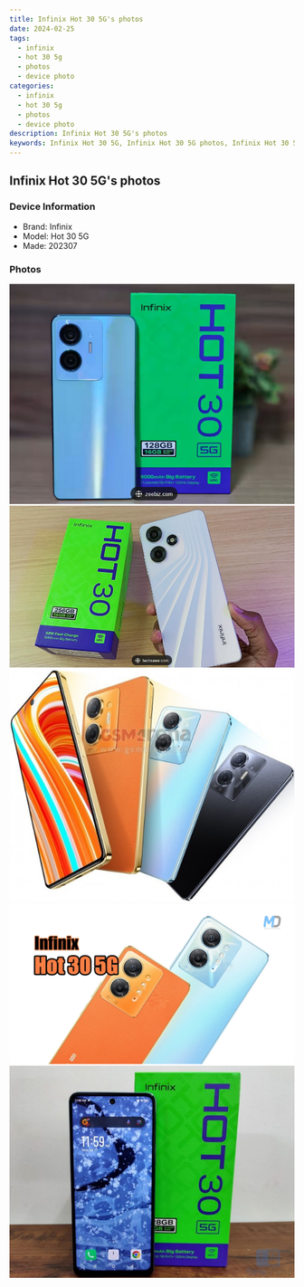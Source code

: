 ```yaml
---
title: Infinix Hot 30 5G's photos
date: 2024-02-25
tags: 
  - infinix
  - hot 30 5g
  - photos
  - device photo
categories: 
  - infinix
  - hot 30 5g
  - photos
  - device photo
description: Infinix Hot 30 5G's photos
keywords: Infinix Hot 30 5G, Infinix Hot 30 5G photos, Infinix Hot 30 5G device photo
---
```


## Infinix Hot 30 5G's photos

### Device Information

- Brand: Infinix
- Model: Hot 30 5G
- Made: 202307

### Photos

![/images/best-assets/devices/infinix/infinix-hot-30-5g/1.jpg](/images/best-assets/devices/infinix/infinix-hot-30-5g/1.jpg)
![/images/best-assets/devices/infinix/infinix-hot-30-5g/2.jpg](/images/best-assets/devices/infinix/infinix-hot-30-5g/2.jpg)
![/images/best-assets/devices/infinix/infinix-hot-30-5g/3.jpg](/images/best-assets/devices/infinix/infinix-hot-30-5g/3.jpg)
![/images/best-assets/devices/infinix/infinix-hot-30-5g/4.jpg](/images/best-assets/devices/infinix/infinix-hot-30-5g/4.jpg)
![/images/best-assets/devices/infinix/infinix-hot-30-5g/5.jpg](/images/best-assets/devices/infinix/infinix-hot-30-5g/5.jpg)
